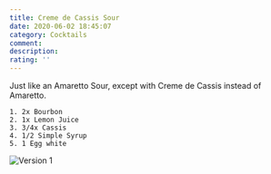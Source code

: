 ```yaml
---
title: Creme de Cassis Sour
date: 2020-06-02 18:45:07
category: Cocktails
comment: 
description: 
rating: ''
---
```


Just like an Amaretto Sour, except with Creme de Cassis instead of Amaretto.

    1. 2x Bourbon
    2. 1x Lemon Juice
    3. 3/4x Cassis
    4. 1/2 Simple Syrup
    5. 1 Egg white
    
![Version 1][version1]
    
[version1]: Cassis_Sour_V1.jpg  